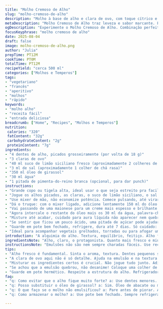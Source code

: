 ```yaml
---
title: "Molho Cremoso de Alho"
slug: "molho-cremoso-de-alho"
description: "Molho à base de alho e clara de ovo, com toque cítrico e textura leve. Usa óleo de girassol, limão siciliano e água para equilíbrio. Receita sem glúten, laticínios, e fácil de ajustar. Versátil para entradas e para dar caráter a pratos frios. Pode ser guardado na geladeira por até 1 semana, ideal para quem busca opções vegetarianas e simples, sem perder sabor."
metaDescription: "Molho Cremoso de Alho traz leveza e sabor marcante. Perfeito para acompanhar pratos frios e vegetarianos. Faça e aproveite essa delícia."
ogDescription: "Experimente o Molho Cremoso de Alho. Combinação perfeita de alho e limão siciliano. Ideal para entradas e pratos frios."
focusKeyphrase: "molho cremoso de alho"
date: 2025-08-04
draft: false
image: molho-cremoso-de-alho.png
author: "Julia"
prepTime: PT12M
cookTime: PT0M
totalTime: PT12M
recipeYield: "cerca 500 ml"
categories: ["Molhos e Temperos"]
tags:
- "vegetariano"
- "francês"
- "aperitivo"
- "molhos"
- "rápido"
keywords:
- "molho alho"
- "receita fácil"
- "entrada deliciosa"
breadcrumb: ["Home", "Recipes", "Molhos e Temperos"]
nutrition: 
 calories: "320"
 fatContent: "32g"
 carbohydrateContent: "2g"
 proteinContent: "7g"
ingredients:
- "4 dentes de alho, picados grosseiramente (por volta de 18 g)"
- "3 claras de ovo"
- "40 ml suco de limão siciliano fresco (aproximadamente 2 colheres de sopa e meia)"
- "3 ml de sal (aproximadamente 1 colher de chá rasa)"
- "350 ml óleo de girassol"
- "30 ml água"
- "1 pitada de pimenta-do-reino branca (opcional, para dar punch)"
instructions:
- "Grande copo ou tigela alta, ideal usar o que seja estreito pra facilitar a emulsão."
- "Jogue os alhos picados, as claras, o suco de limão siciliano, o sal e a pimenta branca na tigela."
- "Use mixer de mão, não economize potência. Comece pulsando, até virar uma pasta homogênea, uns 40 segundos."
- "Dá o truque: com o mixer ligado, adicione lentamente 150 ml do óleo em fio, quase gotejando, pra emulsificar de forma firme e começar a ganhar corpo — tem que ser constante, não interromper nem tantas vezes."
- "Vai passando de uma maionese para um creme mais espesso e brilhante, é o som do batedor que indica o ponto. Se ficar muito duro, relaxa, vamos corrigir."
- "Agora intercale o restante do óleo mais os 30 ml da água, palavra-chave é alternar. Água vai dar leveza e evitar que endureça demais."
- "Misture até acabar, cuidado para aura líquida não aparecer nem quebrar a emulsão."
- "Se sentir que ficou um pouco ácido, uma pitada de açúcar pode ajudar, mas pouco mesmo."
- "Guarde em pote bem fechado, refrigere, dura até 7 dias. Só cuidado: se guardar no recipiente aberto, o alho oxida e escurece - fica feio e perde sabor."
- "Ideal para acompanhar vegetais grelhados, torradas ou para afogar uma batata na manteiga."
introduction: "A alquimia do alho. Textura, equilíbrio, feitiço. Alho fresco que não queima, clara que traz leveza e o cítrico que não entrega acidez demais. Girassol na medida certa; fica fluído, brilhante. Água do final? Toque de mestre para não endurecer rápido. Gosto pessoal: pimenta branca é minha arma secreta pro punch visual e gustativo sem trair cor. Ajuda a levantar o molho nas receitas que precisam de um boost, mas não quer exagerar na agressividade. Sempre acompanho a textura e aroma pra saber se tá no ponto. Até o cheiro já diz se foi erro ou acerto. Não dá pra confundir. Um molho simples que exige respeito no preparo."
ingredientsNote: "Alho, claro, o protagonista. Quanto mais fresco e miúdo, melhor aroma sem amargor. Claras podem vir da geladeira, uma boa ideia pra ajudar na emulsão. Limão siciliano substitui o Tahiti porque entrega perfil mais distinto e delicado. Óleo de girassol é escolha minha, bem neutro; evita sabores estranhos como o de canola ou azeite extra virgem que brigam no paladar. Água é a nuance que deve ser medida - cobre a textura e dá leveza, não é hora de economizar. Sal na dose certa acorda tudo, mas cuidado pra não exagerar. Pimenta branca vai no final, opcional – mas aconselho sempre pra dar vida ao molho sem escurecer."
instructionsNote: "Emulsões não são nem sempre charadas fáceis. Use recipiente alto e estreito para favorecer o trabalho do mixer de mão. Coloque os ingredientes sólidos e líquidos iniciais juntos para homogeneizar. Com o mixer ligado, um fio lento e contínuo do óleo, evitando interrupções. Observe o som e o brilho mudando – isso é a mágica acontecendo. Não jogue todo o óleo junto, que estraga. Depois, com óleo e água, alterne para ajustar viscosidade e brilho. Se perceber endurecimento, uma colherada a mais de água e bate de novo. Finalize para garantir sabor e textura; refrigerado, conserva melhor. Não use utensílios agressivos que quebrem a emulsão depois. Sirva frio, sempre."
tips:
- "Alho fresco é fundamental. Sinta o aroma, textura. Dentes pequenos são menos fortes. Descanso de 10 minutos depois de picar, menos ardido. Cuidado ao usar alho em pó, o sabor oscila muito."
- "A clara de ovo aqui não é só detalhe. Ajuda na emulsão e na textura. Se não tiver frescas, use pasteurizadas. Mas frescas têm textura melhor. Limão siciliano é escolha ótima. Ajuste a quantidade ao seu gosto."
- "Misturar os ingredientes certos é crucial. Não jogue tudo junto. Adicione o óleo em fio, isso faz a emulsão ficar firme. Ouça o som do mixer. Ele muda quando o ponto certo chega."
- "Se achou que a emulsão quebrou, não desanime! Coloque uma colher de água e bata. Não precisa de muito. Para corrigir o sal ou acidez, adicione açúcar com cautela."
- "Guarde em pote hermético. Respeite a estrutura do alho. Refrigerador é o lugar dele. Máxima por 7 dias. Não deixe exposto à luz, muda a cor e o sabor."
faq:
- "q: Como evitar que o alho fique muito forte? a: Use dentes menores. Deixe descansar após picar. Isso reduz o ardor. Experimente também adicionar dicas de açúcar para equilibrar."
- "q: Posso substituir o óleo de girassol? a: Sim. Óleo de abacate ou milho. Mas cada um traz um perfil de sabor. Teste e veja o que se adapta melhor ao seu paladar."
- "q: O que faço se o molho não emulsificou? a: Pare antes de piorar. Água pode ajudar. Também tente pulsar de novo com mixer. Paciência é tudo."
- "q: Como armazenar o molho? a: Use pote bem fechado. Sempre refrigerado. Não deixe em vista. Pote escuro é melhor. Luz interfere no sabor do alho."

---
```

